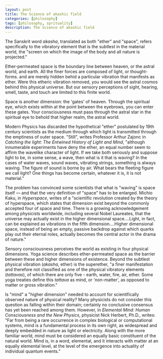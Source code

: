 ```yaml
---
layout: post
title: The Science of akashic field
categories: [philosophy]
tags: [philosophy, sprituality]
description: The Science of akashic field
---
```


The Sanskrit word _akasha_, translated as both "ether" and "space", refers specifically to the vibratory element that is the subtlest in the material world, the "screen on which the image of the body and all nature is projected."

Ether-permeated space is the boundary line between heaven, or the astral world, and earth. All the finer forces are composed of light, or thought-forms. and are merely hidden behid a particular vibration that manifests as ether. Were this etheric vibration removed, you would see the astral cosmos behind this physical universe. But our sensory perceptions of sight, hearing, smell, taste, and touch are limited to this finite world.

Space is another dimension: the 'gates' of heaven. Through the spiritual eye, which exists within at the point between the eyebrows, you can enter these gates. Your consciousness must pass through the astral star in the spiritual eye to behold that higher realm, the astral world.

Modern Physics has discarded the hypothetical "ether" postulated by 19th century scientists as the medium through which light is transmitted through the emptiness of outer space. "Still", writes Professor Arthur Zajonc in <i>Catching the light: The Entwined History of Light and Mind</i>, "although innumerable experiments have deny the ether, an equal number seem to affirm the wavelike character of light. If we take both seriously and suppose light to be, in some sense, a wave, then what is it that is waving? In the cases of water waves, sound waves, vibrating strings, something is always waving. The figure of sound is borne by air. What bears the fleeting figure we call light? One things has become certain, whatever it is, it is not material."

The problem has convinced some scientists that what is "waving" is space itself — and that the very definition of "space" has to be enlarged. Michio Kaku, in _Hyperspace_, writes of a "scientific revolution created by the theory of hyperspace, which states that dimension exist beyond the commonly accepted four of space and time. There is a growing acknowledgement among physicists worldwide, including several Nobel Laureates, that the universe may actually exist in the higher dimensional space....Light, in fact, can be explained as vibrations in the fifth dimension....Higher dimensional space, instead of being an empty, passive backdrop against which quarks play out their eternal roles, actually becomes the central actor in the drama of nature."

Sensory consciousness perceives the world as existing in four physical dimensions. Yoga science describes ether-permeated space as the barrier between these and higher dimensions of existence. Beyond the subtlest physical vibration (_akasha_, ether) is the superether, "a finer manifestation and therefore not classified as one of the physical vibratory elements (_tattavas_), of which there are only five - earth, water, fire, air, ether. Some yoga treaties define this _tattava_ as mind, or 'non-matter', as opposed to matter or gross vibration."

Is "mind" a "higher dimension" needed to account for scientifically observed nature of physical reality? Many physicists do not consider this question as falling within their domain; certainly no conclusive consensus has yet been reached among them. However, in _Elemental Mind: Human Consciousness and the New Physics_, physicist Nick Herbert, Ph.D., writes: "Far from being a rare occurrence in complex biological or computational systems, mind is a fundamental process in its own right, as widespread and deeply embedded in nature as light or electricity. Along with the more familiar world, mind must be considered an equally basic constituent of the natural world. Mind is, in a word, elemental, and it interacts with matter at an equally elemental level, at the level of the emergence into actuality of individual quantum events." 